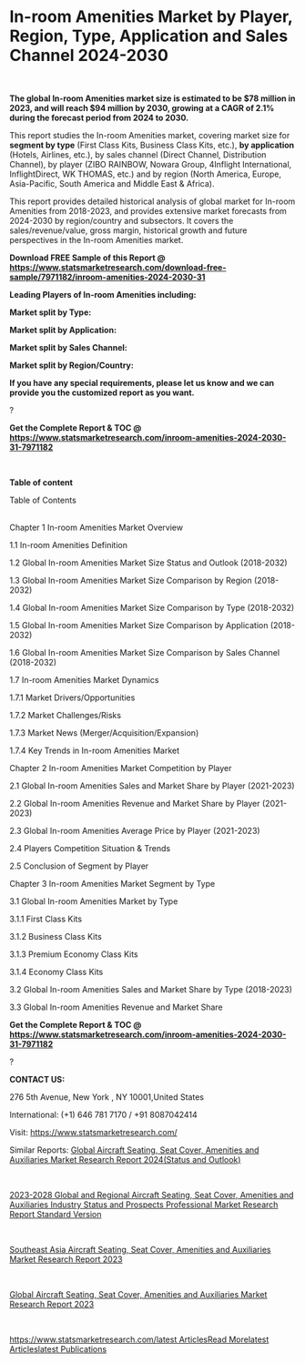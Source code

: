<h1>In-room Amenities Market by Player, Region, Type, Application and Sales Channel 2024-2030</h1><br/><p><strong>The global In-room Amenities market size is estimated to be $78 million in 2023, and will reach $94 million by 2030, growing at a <strong>CAGR</strong> of 2.1% during the forecast period from 2024 to 2030.</strong></p>
 
 
 
 <p>This report studies the In-room Amenities market, covering market size for <strong>segment by type</strong> (First Class Kits, Business Class Kits, etc.), <strong>by application</strong> (Hotels, Airlines, etc.), by sales channel (Direct Channel, Distribution Channel), by player (ZIBO RAINBOW, Nowara Group, 4Inflight International, InflightDirect, WK THOMAS, etc.) and by region (North America, Europe, Asia-Pacific, South America and Middle East & Africa).</p>
 
 
 
 <p>This report provides detailed historical analysis of global market for In-room Amenities from 2018-2023, and provides extensive market forecasts from 2024-2030 by region/country and subsectors. It covers the sales/revenue/value, gross margin, historical growth and future perspectives in the In-room Amenities market.</p>
 
 
 
 <p><strong>Download FREE Sample of this Report @ <a href="https://www.statsmarketresearch.com/download-free-sample/7971182/inroom-amenities-2024-2030-31">https://www.statsmarketresearch.com/download-free-sample/7971182/inroom-amenities-2024-2030-31</a></strong></p>
 
 
 
 <p><strong>Leading Players of In-room Amenities including:</strong></p>
 
 
 
 <p><strong>Market split by Type:</strong></p>
 
 
 
 <p><strong>Market split <strong>by Application</strong>:</strong></p>
 
 
 
 <p><strong>Market split by Sales Channel:</strong></p>
 
 
 
 <p><strong>Market split by Region/Country:</strong></p>
 
 
 
 <p><strong>If you have any special requirements, please let us know and we can provide you the customized report as you want.</strong></p>
 
 
 
 <p>? </p>
 
 
 
 <div><b>Get the Complete Report & TOC @ <a href="https://www.statsmarketresearch.com/inroom-amenities-2024-2030-31-7971182">https://www.statsmarketresearch.com/inroom-amenities-2024-2030-31-7971182</a></b></div>
 
 
 
 <p><br />
 
 <b>Table of content</b></p>
 
 
 
 <p>Table of Contents<br />
 
 <br />
 
 Chapter 1 In-room Amenities Market Overview<br />
 
 1.1 In-room Amenities Definition<br />
 
 1.2 Global In-room Amenities Market Size Status and Outlook (2018-2032)<br />
 
 1.3 Global In-room Amenities Market Size Comparison by Region (2018-2032)<br />
 
 1.4 Global In-room Amenities Market Size Comparison by Type (2018-2032)<br />
 
 1.5 Global In-room Amenities Market Size Comparison by Application (2018-2032)<br />
 
 1.6 Global In-room Amenities Market Size Comparison by Sales Channel (2018-2032)<br />
 
 1.7 In-room Amenities Market Dynamics<br />
 
 1.7.1 Market Drivers/Opportunities<br />
 
 1.7.2 Market Challenges/Risks<br />
 
 1.7.3 Market News (Merger/Acquisition/Expansion)<br />
 
 1.7.4 Key Trends in In-room Amenities Market<br />
 
 Chapter 2 In-room Amenities Market Competition by Player<br />
 
 2.1 Global In-room Amenities Sales and Market Share by Player (2021-2023)<br />
 
 2.2 Global In-room Amenities Revenue and Market Share by Player (2021-2023)<br />
 
 2.3 Global In-room Amenities Average Price by Player (2021-2023)<br />
 
 2.4 Players Competition Situation & Trends<br />
 
 2.5 Conclusion of Segment by Player<br />
 
 Chapter 3 In-room Amenities Market Segment by Type<br />
 
 3.1 Global In-room Amenities Market by Type<br />
 
 3.1.1 First Class Kits<br />
 
 3.1.2 Business Class Kits<br />
 
 3.1.3 Premium Economy Class Kits<br />
 
 3.1.4 Economy Class Kits<br />
 
 3.2 Global In-room Amenities Sales and Market Share by Type (2018-2023)<br />
 
 3.3 Global In-room Amenities Revenue and Market Share</p>
 
 
 
 <div><b>Get the Complete Report & TOC @ <a href="https://www.statsmarketresearch.com/inroom-amenities-2024-2030-31-7971182">https://www.statsmarketresearch.com/inroom-amenities-2024-2030-31-7971182</a></b></div>
 
 
 
 <p>? </p>
 
 
 
 <p><b>CONTACT US:</b><br />
 
 276 5th Avenue, New York , NY 10001,United States<br />
 
 International: (+1) 646 781 7170 / +91 8087042414<br />
 
 Visit: <a href="https://www.statsmarketresearch.com/">https://www.statsmarketresearch.com/</a><br />
 
 Similar Reports: <a href="https://www.statsmarketresearch.com/inroom-amenities-2024-2030-31-7971182">Global Aircraft Seating, Seat Cover, Amenities and Auxiliaries Market Research Report 2024(Status and Outlook)</a><br />
 
 <br />
 
 <a href="https://www.statsmarketresearch.com/inroom-amenities-2024-2030-31-7971182">2023-2028 Global and Regional Aircraft Seating, Seat Cover, Amenities and Auxiliaries Industry Status and Prospects Professional Market Research Report Standard Version</a><br />
 
 <br />
 
 <a href="https://www.statsmarketresearch.com/inroom-amenities-2024-2030-31-7971182">Southeast Asia Aircraft Seating, Seat Cover, Amenities and Auxiliaries Market Research Report 2023</a><br />
 
 <br />
 
 <a href="https://www.statsmarketresearch.com/inroom-amenities-2024-2030-31-7971182">Global Aircraft Seating, Seat Cover, Amenities and Auxiliaries Market Research Report 2023</a><br />
 
 <br />
 
 <a href="https://gyeongbokgung.com">https://www.statsmarketresearch.com/</a><a href="https://hallyeomaritime.com">latest Articles</a><a href="https://jingwansa.com">Read More</a><a href="https://nguoiviet.jp/">latest Articles</a><a href="https://www.intelmarketresearch.com/">latest Publications</a></p>